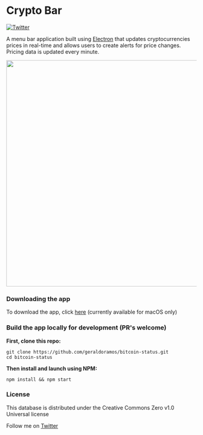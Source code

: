 # Crypto Bar

[![Twitter](https://img.shields.io/twitter/url/https/twitter.com/fold_left.svg?style=social&label=Follow%20%40geraldoramos)](https://twitter.com/geraldoramos)

A menu bar application built using [Electron](https://github.com/electron) that updates cryptocurrencies prices in real-time and allows users to create alerts for price changes. Pricing data is updated every minute.

<p align="center"><img src="https://firebasestorage.googleapis.com/v0/b/crypto-bar.appspot.com/o/crypto-bar.gif?alt=media&token=18d103c7-31b4-4089-852a-bab822defddd" width="600"/></p>



### Downloading the app

To download the app, click [here](https://github.com/geraldoramos/crypto-bar/releases/latest) (currently available for macOS only)

### Build the app locally for development (PR's welcome)

**First, clone this repo:**
 ```
git clone https://github.com/geraldoramos/bitcoin-status.git
cd bitcoin-status
 ```

**Then install and launch using NPM:**
```
npm install && npm start
 ```


### License
This database is distributed under the Creative Commons Zero v1.0 Universal license

Follow me on [Twitter](http://twitter.com/geraldoramos)
